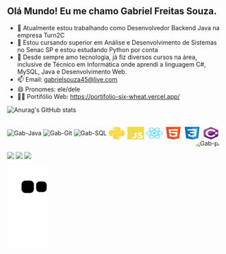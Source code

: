 ## Olá Mundo! Eu me chamo Gabriel Freitas Souza.

- 🔭 Atualmente estou trabalhando como Desenvolvedor Backend Java na empresa Turn2C 
- 🌱 Estou cursando superior em Análise e Desenvolvimento de Sistemas no Senac SP e estou estudando Python por conta
- 💬 Desde sempre amo tecnologia, já fiz diversos cursos na área, 
      inclusive de Técnico em Informática onde aprendi a linguagem C#, 
      MySQL, Java e Desenvolvimento Web.
- 📫 Email: gabrielsouza45@live.com
- 😄 Pronomes: ele/dele
- 👨‍💻 Portifólio Web: https://portifolio-six-wheat.vercel.app/

![Anurag's GitHub stats](https://github-readme-stats.vercel.app/api?username=GabrielSouza45&show_icons=true&theme=tokyonight&count_private=true&locale=pt-br)

<div style="display: inline_block"><br>
   <img align="center" alt="Gab-Java" height="30" width="40" src="https://icongr.am/devicon/java-original.svg?size=148&color=4a1c78">
   <img align="center" alt="Gab-Git" height="30" width="40" src="https://icongr.am/devicon/git-original.svg?size=148&color=4a1c78"> 
   <img align="center" alt="Gab-SQL" height="30" width="40" src="https://icongr.am/devicon/mysql-original-wordmark.svg?size=148&color=4a1c78"> 
   <img align="center" alt="Gab-Js" height="30" width="40"
src="https://raw.githubusercontent.com/devicons/devicon/master/icons/python/python-plain.svg">
   <img align="center" alt="Gab-Js" height="30" width="40" src="https://raw.githubusercontent.com/devicons/devicon/master/icons/javascript/javascript-plain.svg">
  <img align="center" alt="Gab-React" height="30" width="40" src="https://raw.githubusercontent.com/devicons/devicon/master/icons/react/react-original.svg">
  <img align="center" alt="Gab-HTML" height="30" width="40" src="https://raw.githubusercontent.com/devicons/devicon/master/icons/html5/html5-original.svg">
  <img align="center" alt="Gab-CSS" height="30" width="40" src="https://raw.githubusercontent.com/devicons/devicon/master/icons/css3/css3-original.svg">
  <img align="center" alt="Gab-Csharp" height="30" width="40" src="https://raw.githubusercontent.com/devicons/devicon/master/icons/csharp/csharp-original.svg">
  <img align="right" alt="Gab-pic" height="150" style="border-radius:50px;" src="https://encrypted-tbn0.gstatic.com/images?q=tbn:ANd9GcSNxcbyU1s2OgRynbCyfqHP_Q5aOXJKuQAuNWqe93a_qki2XhvDXkbSJw5rs5spiyLg-Mk&usqp=CAU">

  ##
</div>

##

<div>

  <a href = "mailto:gabrielsouza45@live.com"><img src="https://img.shields.io/badge/Microsoft_Outlook-0078D4?style=for-the-badge&logo=microsoft-outlook&logoColor=white"></a>
  <a href="https://www.linkedin.com/in/gabrielfreitassouza/" target="_blank"><img src="https://img.shields.io/badge/-LinkedIn-%230077B5?style=for-the-badge&logo=linkedin&logoColor=white" target="_blank"></a> 
  <a href="https://portifolio-six-wheat.vercel.app/" target="_blank"><img src="https://img.shields.io/badge/-Portfólio_Web-%230077B5?style=for-the-badge&logo=html5&logoColor=white" target="_blank"></a> 

   ![Snake animation](https://github.com/GabrielSouza45/GabrielSouza45/blob/output/github-contribution-grid-snake.svg)
  
